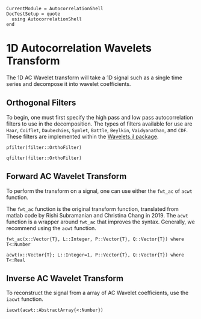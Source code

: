 ```@meta
CurrentModule = AutocorrelationShell
DocTestSetup = quote
  using AutocorrelationShell
end
```

# 1D Autocorrelation Wavelets Transform
The 1D AC Wavelet transform will take a 1D signal such as a single time series
and decompose it into wavelet coefficients.

## Orthogonal Filters
To begin, one must first specify the high pass and low pass autocorrelation filters
to use in the decomposition. The types of filters available for use are `Haar`, `Coiflet`,
`Daubechies`, `Symlet`, `Battle`, `Beylkin`, `Vaidyanathan`, and `CDF`. These filters are
implemented within the [Wavelets.jl package](https://github.com/JuliaDSP/Wavelets.jl).

```@docs
pfilter(filter::OrthoFilter)

qfilter(filter::OrthoFilter)
```

## Forward AC Wavelet Transform
To perform the transform on a signal, one can use either the `fwt_ac` of `acwt` function.

The `fwt_ac` function is the original transform function, translated from matlab code by Rishi Subramanian and
Christina Chang in 2019. The `acwt` function is a wrapper around `fwt_ac` that improves the syntax. Generally, we
recommend using the `acwt` function.

```@docs
fwt_ac(x::Vector{T}, L::Integer, P::Vector{T}, Q::Vector{T}) where T<:Number

acwt(x::Vector{T}; L::Integer=1, P::Vector{T}, Q::Vector{T}) where T<:Real
```

## Inverse AC Wavelet Transform
To reconstruct the signal from a array of AC Wavelet coefficients, use the `iacwt` function.

```@docs
iacwt(acwt::AbstractArray{<:Number})
```
